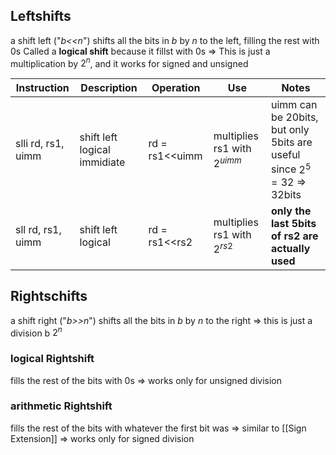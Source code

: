 ## Leftshifts
a shift left ("_b<<n_") shifts all the bits in _b_ by _n_ to the left, filling the rest with 0s
Called a **logical shift** because it fillst with 0s
⇒ This is just a multiplication by $2^n$, and it works for signed and unsigned

| Instruction        | Description                  | Operation        | Use                            | Notes                                                                  |
| ------------------ | ---------------------------- | ---------------- | ------------------------------ | ---------------------------------------------------------------------- |
| slli rd, rs1, uimm | shift left logical immidiate | rd = rs1\<\<uimm | multiplies rs1 with $2^{uimm}$ | uimm can be 20bits, but only 5bits are useful since $2^5=32$ => 32bits |
| sll rd, rs1, uimm  | shift left logical           | rd = rs1\<\<rs2  | multiplies rs1 with $2^{rs2}$  | **only the last 5bits of rs2 are actually used**                       |
## Rightschifts
a shift right ("_b>>n_") shifts all the bits in _b_ by _n_ to the right
⇒ this is just a division b $2^n$
### logical Rightshift
fills the rest of the bits with 0s
⇒ works only for unsigned division
### arithmetic Rightshift
fills the rest of the bits with whatever the first bit was ⇒ similar to [[Sign Extension]]
⇒ works only for signed division